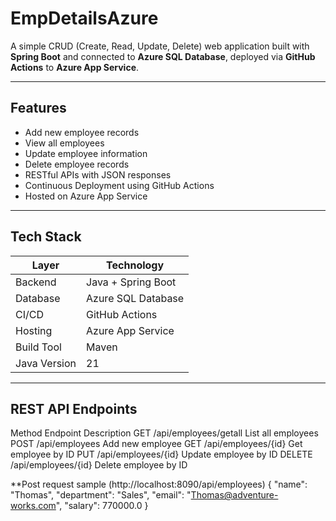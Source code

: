 # EmpDetailsAzure

A simple CRUD (Create, Read, Update, Delete) web application built with **Spring Boot** and connected to **Azure SQL Database**, deployed via **GitHub Actions** to **Azure App Service**.

---

## Features

-  Add new employee records  
-  View all employees  
-  Update employee information  
-  Delete employee records  
-  RESTful APIs with JSON responses  
-  Continuous Deployment using GitHub Actions  
-  Hosted on Azure App Service

---

## Tech Stack

| Layer            | Technology           |
|------------------|----------------------|
| Backend          | Java + Spring Boot   |
| Database         | Azure SQL Database   |
| CI/CD            | GitHub Actions       |
| Hosting          | Azure App Service    |
| Build Tool       | Maven                |
| Java Version     | 21                   |

---

## REST API Endpoints
Method	Endpoint	Description
GET	/api/employees/getall	List all employees
POST	/api/employees	Add new employee
GET	/api/employees/{id}	Get employee by ID
PUT	/api/employees/{id}	Update employee by ID
DELETE	/api/employees/{id}	Delete employee by ID

**Post request sample (http://localhost:8090/api/employees)
{
    "name": "Thomas",
    "department": "Sales",
    "email": "Thomas@adventure-works.com",
    "salary": 770000.0
}

